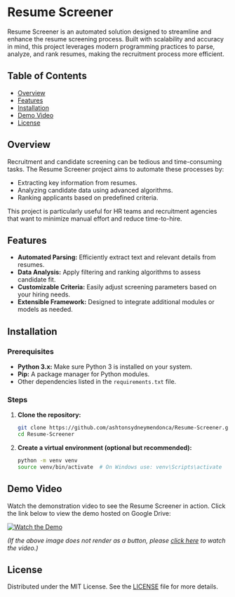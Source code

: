 # Resume Screener

Resume Screener is an automated solution designed to streamline and enhance the resume screening process. Built with scalability and accuracy in mind, this project leverages modern programming practices to parse, analyze, and rank resumes, making the recruitment process more efficient.

## Table of Contents

- [Overview](#overview)
- [Features](#features)
- [Installation](#installation)
- [Demo Video](#demo-video)
- [License](#license)

## Overview

Recruitment and candidate screening can be tedious and time-consuming tasks. The Resume Screener project aims to automate these processes by:
- Extracting key information from resumes.
- Analyzing candidate data using advanced algorithms.
- Ranking applicants based on predefined criteria.

This project is particularly useful for HR teams and recruitment agencies that want to minimize manual effort and reduce time-to-hire.

## Features

- **Automated Parsing:** Efficiently extract text and relevant details from resumes.
- **Data Analysis:** Apply filtering and ranking algorithms to assess candidate fit.
- **Customizable Criteria:** Easily adjust screening parameters based on your hiring needs.
- **Extensible Framework:** Designed to integrate additional modules or models as needed.

## Installation

### Prerequisites

- **Python 3.x:** Make sure Python 3 is installed on your system.
- **Pip:** A package manager for Python modules.
- Other dependencies listed in the `requirements.txt` file.

### Steps

1. **Clone the repository:**

   ```bash
   git clone https://github.com/ashtonsydneymendonca/Resume-Screener.git
   cd Resume-Screener
   ```

2. **Create a virtual environment (optional but recommended):**

   ```bash
   python -m venv venv
   source venv/bin/activate  # On Windows use: venv\Scripts\activate
   ```

## Demo Video

Watch the demonstration video to see the Resume Screener in action. Click the link below to view the demo hosted on Google Drive:

[![Watch the Demo](https://img.shields.io/badge/Watch-Demo-blue?style=for-the-badge)](https://drive.google.com/file/d/1Gys2HRNqN8NtyouQNRbYdsmNs2Wgpb8S/view?usp=drive_link)

*(If the above image does not render as a button, please [click here](https://drive.google.com/file/d/1Gys2HRNqN8NtyouQNRbYdsmNs2Wgpb8S/view?usp=drive_link) to watch the video.)*

## License

Distributed under the MIT License. See the [LICENSE](LICENSE) file for more details.
